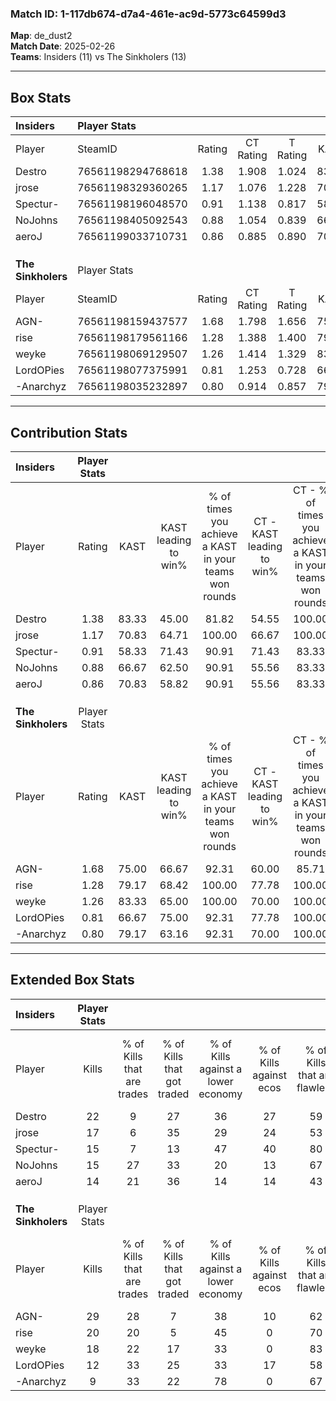 ### Match ID: 1-117db674-d7a4-461e-ac9d-5773c64599d3  
**Map**: de_dust2  
**Match Date**: 2025-02-26  
**Teams**: Insiders (11) vs The Sinkholers (13)  

---  

## Box Stats  

| **Insiders**       | Player Stats      |        |           |          |       |       |       |         |        |      |     |
| :- | :- | :-: | :-: | :-: | :-: | :-: | :-: | :-: | :-: | :-: | :-: |
| Player             | SteamID           | Rating | CT Rating | T Rating | KAST  |  ADR  | Kills | Assists | Deaths | K/D  | HS% |
| Destro             | 76561198294768618 |  1.38  |   1.908   |  1.024   | 83.33 | 100.6 |  22   |    9    |   20   | 1.10 | 45  |
| jrose              | 76561198329360265 |  1.17  |   1.076   |  1.228   | 70.83 | 81.6  |  17   |    8    |   14   | 1.21 | 47  |
| Spectur-           | 76561198196048570 |  0.91  |   1.138   |  0.817   | 58.33 | 75.1  |  15   |    5    |   17   | 0.88 | 66  |
| NoJohns            | 76561198405092543 |  0.88  |   1.054   |  0.839   | 66.67 | 55.5  |  15   |    3    |   18   | 0.83 | 60  |
| aeroJ              | 76561199033710731 |  0.86  |   0.885   |  0.890   | 70.83 | 59.9  |  14   |    3    |   19   | 0.74 | 57  |
|                    |                   |        |           |          |       |       |       |         |        |      |     |
|                    |                   |        |           |          |       |       |       |         |        |      |     |
|                    |                   |        |           |          |       |       |       |         |        |      |     |
| **The Sinkholers** | Player Stats      |        |           |          |       |       |       |         |        |      |     |
| Player             | SteamID           | Rating | CT Rating | T Rating | KAST  |  ADR  | Kills | Assists | Deaths | K/D  | HS% |
| AGN-               | 76561198159437577 |  1.68  |   1.798   |  1.656   | 75.00 | 99.4  |  29   |    5    |   14   | 2.07 | 41  |
| rise               | 76561198179561166 |  1.28  |   1.388   |  1.400   | 79.17 | 78.0  |  20   |    7    |   16   | 1.25 | 65  |
| weyke              | 76561198069129507 |  1.26  |   1.414   |  1.329   | 83.33 | 86.7  |  18   |    5    |   16   | 1.13 | 27  |
| LordOPies          | 76561198077375991 |  0.81  |   1.253   |  0.728   | 66.67 | 79.3  |  12   |   11    |   21   | 0.57 | 58  |
| -Anarchyz          | 76561198035232897 |  0.80  |   0.914   |  0.857   | 79.17 | 49.7  |   9   |    7    |   16   | 0.56 | 55  |
---  

## Contribution Stats  

| **Insiders**       | Player Stats |       |                      |                                                        |                           |                                                             |                          |                                                            |
| :- | :-: | :-: | :-: | :-: | :-: | :-: | :-: | :-: |
| Player             |    Rating    | KAST  | KAST leading to win% | % of times you achieve a KAST in your teams won rounds | CT - KAST leading to win% | CT - % of times you achieve a KAST in your teams won rounds | T - KAST leading to win% | T - % of times you achieve a KAST in your teams won rounds |
| Destro             |     1.38     | 83.33 |        45.00         |                         81.82                          |           54.55           |                           100.00                            |          33.33           |                           60.00                            |
| jrose              |     1.17     | 70.83 |        64.71         |                         100.00                         |           66.67           |                           100.00                            |          62.50           |                           100.00                           |
| Spectur-           |     0.91     | 58.33 |        71.43         |                         90.91                          |           71.43           |                            83.33                            |          71.43           |                           100.00                           |
| NoJohns            |     0.88     | 66.67 |        62.50         |                         90.91                          |           55.56           |                            83.33                            |          71.43           |                           100.00                           |
| aeroJ              |     0.86     | 70.83 |        58.82         |                         90.91                          |           55.56           |                            83.33                            |          62.50           |                           100.00                           |
|                    |              |       |                      |                                                        |                           |                                                             |                          |                                                            |
|                    |              |       |                      |                                                        |                           |                                                             |                          |                                                            |
|                    |              |       |                      |                                                        |                           |                                                             |                          |                                                            |
| **The Sinkholers** | Player Stats |       |                      |                                                        |                           |                                                             |                          |                                                            |
| Player             |    Rating    | KAST  | KAST leading to win% | % of times you achieve a KAST in your teams won rounds | CT - KAST leading to win% | CT - % of times you achieve a KAST in your teams won rounds | T - KAST leading to win% | T - % of times you achieve a KAST in your teams won rounds |
| AGN-               |     1.68     | 75.00 |        66.67         |                         92.31                          |           60.00           |                            85.71                            |          75.00           |                           100.00                           |
| rise               |     1.28     | 79.17 |        68.42         |                         100.00                         |           77.78           |                           100.00                            |          60.00           |                           100.00                           |
| weyke              |     1.26     | 83.33 |        65.00         |                         100.00                         |           70.00           |                           100.00                            |          60.00           |                           100.00                           |
| LordOPies          |     0.81     | 66.67 |        75.00         |                         92.31                          |           77.78           |                           100.00                            |          71.43           |                           83.33                            |
| -Anarchyz          |     0.80     | 79.17 |        63.16         |                         92.31                          |           70.00           |                           100.00                            |          55.56           |                           83.33                            |
---  

## Extended Box Stats  

| **Insiders**       | Player Stats |                            |                            |                                    |                         |                              |                                 |        |                             |                                     |                          |                               |                            |
| :- | :-: | :-: | :-: | :-: | :-: | :-: | :-: | :-: | :-: | :-: | :-: | :-: | :-: |
| Player             |    Kills     | % of Kills that are trades | % of Kills that got traded | % of Kills against a lower economy | % of Kills against ecos | % of Kills that are flawless | % of Kills that are close duels | Deaths | % of Deaths that get traded | % of Deaths against a lower economy | % of Deaths against ecos | % of Deaths that are flawless | % of Deaths that are close |
| Destro             |      22      |             9              |             27             |                 36                 |           27            |              59              |                0                |   20   |             20              |                 15                  |            10            |              65               |             0              |
| jrose              |      17      |             6              |             35             |                 29                 |           24            |              53              |                0                |   14   |              0              |                  0                  |            0             |              79               |             0              |
| Spectur-           |      15      |             7              |             13             |                 47                 |           40            |              80              |                0                |   17   |             18              |                  0                  |            0             |              53               |             12             |
| NoJohns            |      15      |             27             |             33             |                 20                 |           13            |              67              |               13                |   18   |             17              |                  6                  |            0             |              72               |             6              |
| aeroJ              |      14      |             21             |             36             |                 14                 |           14            |              43              |               14                |   19   |              5              |                 11                  |            5             |              79               |             0              |
|                    |              |                            |                            |                                    |                         |                              |                                 |        |                             |                                     |                          |                               |                            |
|                    |              |                            |                            |                                    |                         |                              |                                 |        |                             |                                     |                          |                               |                            |
|                    |              |                            |                            |                                    |                         |                              |                                 |        |                             |                                     |                          |                               |                            |
| **The Sinkholers** | Player Stats |                            |                            |                                    |                         |                              |                                 |        |                             |                                     |                          |                               |                            |
| Player             |    Kills     | % of Kills that are trades | % of Kills that got traded | % of Kills against a lower economy | % of Kills against ecos | % of Kills that are flawless | % of Kills that are close duels | Deaths | % of Deaths that get traded | % of Deaths against a lower economy | % of Deaths against ecos | % of Deaths that are flawless | % of Deaths that are close |
| AGN-               |      29      |             28             |             7              |                 38                 |           10            |              62              |                3                |   14   |             14              |                 29                  |            0             |              71               |             7              |
| rise               |      20      |             20             |             5              |                 45                 |            0            |              70              |                5                |   16   |             31              |                 25                  |            0             |              50               |             6              |
| weyke              |      18      |             22             |             17             |                 33                 |            0            |              83              |                0                |   16   |             31              |                 25                  |            0             |              81               |             0              |
| LordOPies          |      12      |             33             |             25             |                 33                 |           17            |              58              |                0                |   21   |             38              |                 33                  |            5             |              43               |             5              |
| -Anarchyz          |      9       |             33             |             22             |                 78                 |            0            |              67              |               11                |   16   |             25              |                 19                  |            0             |              63               |             6              |
